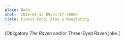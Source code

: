 ```yaml
---
place: Bath
shot:  2016-03-12 09:41:57 +0000
title: Finest Food, Ales & Monitoring
---
```


[Obligatory _The Raven_ and/or Three-Eyed Raven joke.]
